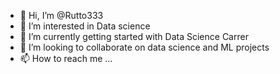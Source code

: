 - 👋 Hi, I’m @Rutto333
- 👀 I’m interested in Data science 
- 🌱 I’m currently getting started with Data Science Carrer
- 💞️ I’m looking to collaborate on data science and ML projects
- 📫 How to reach me ...

<!---
Rutto333/Rutto333 is a ✨ special ✨ repository because its `README.md` (this file) appears on your GitHub profile.
You can click the Preview link to take a look at your changes.
--->
